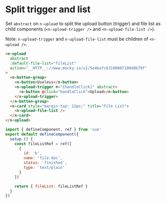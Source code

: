 # Split trigger and list

Set `abstract` on `n-upload` to split the upload button (trigger) and file list as child components (`<n-upload-trigger />` and `<n-upload-file-list />`).

Note: `n-upload-trigger` and `n-upload-file-list` must be children of `<n-upload />`.

```html
<n-upload
  abstract
  :default-file-list="fileList"
  action="__HTTP__://www.mocky.io/v2/5e4bafc63100007100d8b70f"
>
  <n-button-group>
    <n-button>Useless</n-button>
    <n-upload-trigger #="{handleClick}" abstract>
      <n-button @click="handleClick">Upload</n-button>
    </n-upload-trigger>
  </n-button-group>
  <n-card style="margin-top: 12px;" title="File List">
    <n-upload-file-list />
  </n-card>
</n-upload>
```

```js
import { defineComponent, ref } from 'vue'
export default defineComponent({
  setup () {
    const fileListRef = ref([
      {
        id: 'b',
        name: 'file.doc',
        status: 'finished',
        type: 'text/plain'
      }
    ])

    return { fileList: fileListRef }
  }
})
```
